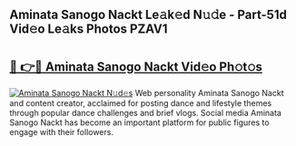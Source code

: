 ## Aminata Sanogo Nackt Le𝚊k𝚎d N𝚞𝚍e - Part-51d Vid𝚎o Le𝚊ks Photos PZAV1

# <h2><a href="http://fb9lrif.evod.top/?m=Aminata+Sanogo+Nackt">🔗 👉🔴 Aminata Sanogo Nackt Vid𝚎o Ph𝚘t𝚘s</a></h2>

[![Aminata Sanogo Nackt N𝚞d𝚎s](https://i.imgur.com/8V9OHl7.gif)](http://fb9lrif.evod.top/?m=Aminata+Sanogo+Nackt)
Web personality Aminata Sanogo Nackt and content creator, acclaimed for posting dance and lifestyle themes through popular dance challenges and brief vlogs. Social media Aminata Sanogo Nackt has become an important platform for public figures to engage with their followers. 
